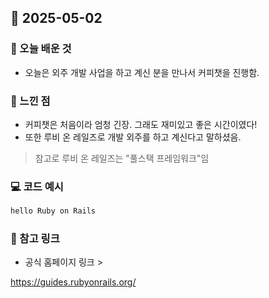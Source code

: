 ## 📅 2025-05-02

### 📌 오늘 배운 것

- 오늘은 외주 개발 사업을 하고 계신 분을 만나서 커피챗을 진행함.

### 🧠 느낀 점

- 커피챗은 처음이라 엄청 긴장. 그래도 재미있고 좋은 시간이였다!
- 또한 루비 온 레일즈로 개발 외주를 하고 계신다고 말하셨음.

> 참고로 루비 온 레일즈는 "풀스택 프레임워크"임

### 💻 코드 예시

```js
hello Ruby on Rails
```

### 🔗 참고 링크

- 공식 홈페이지 링크 >

https://guides.rubyonrails.org/
